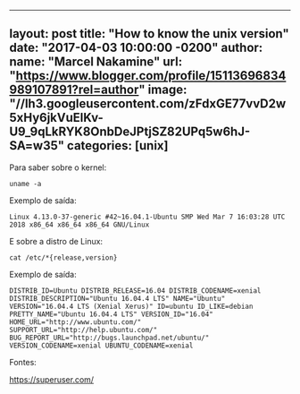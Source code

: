 
---
layout: post
title: "How to know the unix version"
date: "2017-04-03 10:00:00 -0200"
author:
    name: "Marcel Nakamine"
    url: "https://www.blogger.com/profile/15113696834989107891?rel=author"
    image: "//lh3.googleusercontent.com/zFdxGE77vvD2w5xHy6jkVuElKv-U9_9qLkRYK8OnbDeJPtjSZ82UPq5w6hJ-SA=w35"
categories: [unix]
---

Para saber sobre o kernel:
```
uname -a
```

Exemplo de saída:

```
Linux 4.13.0-37-generic #42~16.04.1-Ubuntu SMP Wed Mar 7 16:03:28 UTC 2018 x86_64 x86_64 x86_64 GNU/Linux
```

E sobre a distro de Linux:
```
cat /etc/*{release,version}
```

Exemplo de saída:

```
DISTRIB_ID=Ubuntu DISTRIB_RELEASE=16.04 DISTRIB_CODENAME=xenial DISTRIB_DESCRIPTION="Ubuntu 16.04.4 LTS" NAME="Ubuntu" VERSION="16.04.4 LTS (Xenial Xerus)" ID=ubuntu ID_LIKE=debian PRETTY_NAME="Ubuntu 16.04.4 LTS" VERSION_ID="16.04" HOME_URL="http://www.ubuntu.com/" SUPPORT_URL="http://help.ubuntu.com/" BUG_REPORT_URL="http://bugs.launchpad.net/ubuntu/" VERSION_CODENAME=xenial UBUNTU_CODENAME=xenial
```

Fontes:

https://superuser.com/

